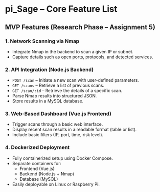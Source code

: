 # pi_Sage – Core Feature List

## MVP Features (Research Phase – Assignment 5)

### 1. Network Scanning via Nmap
- Integrate Nmap in the backend to scan a given IP or subnet.
- Capture details such as open ports, protocols, and detected services.

### 2. API Integration (Node.js Backend)
- `POST /scan` – Initiate a new scan with user-defined parameters.
- `GET /scans` – Retrieve a list of previous scans.
- `GET /scan/:id` – Retrieve the details of a specific scan.
- Parse Nmap results into structured JSON.
- Store results in a MySQL database.

### 3. Web-Based Dashboard (Vue.js Frontend)
- Trigger scans through a basic web interface.
- Display recent scan results in a readable format (table or list).
- Include basic filters (IP, port, time, risk level).

### 4. Dockerized Deployment
- Fully containerized setup using Docker Compose.
- Separate containers for:
  - Frontend (Vue.js)
  - Backend (Node.js + Nmap)
  - Database (MySQL)
- Easily deployable on Linux or Raspberry Pi.